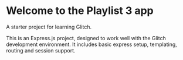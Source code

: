 Welcome to the Playlist 3 app
==============================

A starter project for learning Glitch.

This is an Express.js project, designed to work well with the Glitch development environment. It includes basic express setup, templating, routing and session support.

